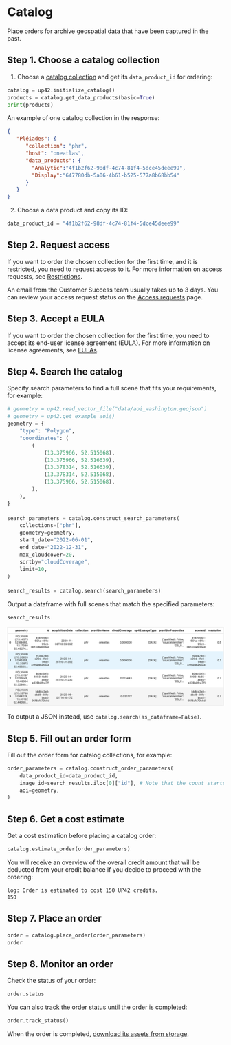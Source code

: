 # Catalog

Place orders for archive geospatial data that have been captured in the past.

## Step 1. Choose a catalog collection

1. Choose a [catalog collection](https://docs.up42.com/data/datasets) and get its `data_product_id` for ordering:
  ```python
  catalog = up42.initialize_catalog()
  products = catalog.get_data_products(basic=True)
  print(products)
  ```
  An example of one catalog collection in the response:
  ```json
  {
     "Pléiades": {
        "collection": "phr",
        "host": "oneatlas",
        "data_products": {
          "Analytic":"4f1b2f62-98df-4c74-81f4-5dce45deee99",
          "Display":"647780db-5a06-4b61-b525-577a8b68bb54"
        }
     }
  }
  ```

2. Choose a data product and copy its ID:
  ```python
  data_product_id = "4f1b2f62-98df-4c74-81f4-5dce45deee99"
  ```

## Step 2. Request access

If you want to order the chosen collection for the first time, and it is restricted, you need to request access to it. For more information on access requests, see [Restrictions](https://docs.up42.com/getting-started/restrictions#catalog-collections).

An email from the Customer Success team usually takes up to 3 days. You can review your access request status on the [Access requests](https://console.up42.com/settings/access) page.

## Step 3. Accept a EULA

If you want to order the chosen collection for the first time, you need to accept its end-user license agreement (EULA). For more information on license agreements, see [EULAs](https://docs.up42.com/getting-started/account/eulas#accept-end-user-license-agreements).

## Step 4. Search the catalog

Specify search parameters to find a full scene that fits your requirements, for example:
```python
# geometry = up42.read_vector_file("data/aoi_washington.geojson")
# geometry = up42.get_example_aoi()
geometry = {
    "type": "Polygon",
    "coordinates": (
        (
            (13.375966, 52.515068),
            (13.375966, 52.516639),
            (13.378314, 52.516639),
            (13.378314, 52.515068),
            (13.375966, 52.515068),
        ),
    ),
}

search_parameters = catalog.construct_search_parameters(
    collections=["phr"],
    geometry=geometry,
    start_date="2022-06-01",
    end_date="2022-12-31",
    max_cloudcover=20,
    sortby="cloudCoverage",
    limit=10,
)

search_results = catalog.search(search_parameters)
```

Output a dataframe with full scenes that match the specified parameters:
```python
search_results
```

![Search results](images/search-results.png)

To output a JSON instead, use `catalog.search(as_dataframe=False)`.

## Step 5. Fill out an order form

Fill out the order form for catalog collections, for example:
```python
order_parameters = catalog.construct_order_parameters(
    data_product_id=data_product_id,
    image_id=search_results.iloc[0]["id"], # Note that the count starts from 0
    aoi=geometry,
)
```

## Step 6. Get a cost estimate

Get a cost estimation before placing a catalog order:
```python
catalog.estimate_order(order_parameters)
```

You will receive an overview of the overall credit amount that will be deducted from your credit balance if you decide to proceed with the ordering:
```text
log: Order is estimated to cost 150 UP42 credits.
150
```

## Step 7. Place an order

```python
order = catalog.place_order(order_parameters)
order
```

## Step 8. Monitor an order

Check the status of your order:
```python
order.status
```

You can also track the order status until the order is completed:
```python
order.track_status()
```

When the order is completed, [download its assets from storage](storage.md).